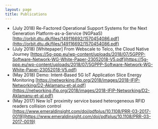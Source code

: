 ```yaml
---
layout: page
title: Publications
---
```


- (July 2018) Re-Factored Operational Support Systems for the Next Generation Platform-as-a-Service (NGPaaS) [http://orbit.dtu.dk/files/149116692/1570454086.pdf](http://orbit.dtu.dk/files/149116692/1570454086.pdf)
- (July 2018) [Whitepaper] From Webscale to Telco, the Cloud Native Journey [https://5g-ppp.eu/wp-content/uploads/2018/07/5GPPP-Software-Network-WG-White-Paper-23052018-V5.pdf](https://5g-ppp.eu/wp-content/uploads/2018/07/5GPPP-Software-Network-WG-White-Paper-23052018-V5.pdf)
- (May 2018) Demo: Intent-Based 5G IoT Application Slice Energy Monitoring [https://networking.ifip.org/2018/images/2018-IFIP-Networking/D2-Aklamanu-et-al.pdf](https://networking.ifip.org/2018/images/2018-IFIP-Networking/D2-Aklamanu-et-al.pdf)
- (May 2017) New IoT proximity service based heterogeneous RFID readers collision control [https://www.emeraldinsight.com/doi/pdfplus/10.1108/PRR-03-2017-0019](https://www.emeraldinsight.com/doi/pdfplus/10.1108/PRR-03-2017-0019)

